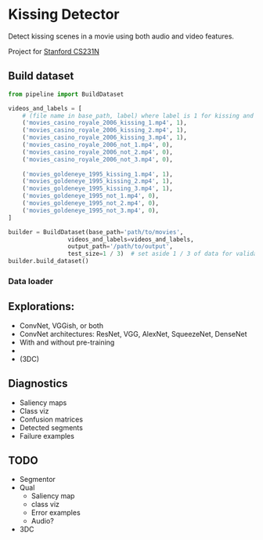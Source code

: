 # Kissing Detector
Detect kissing scenes in a movie using both audio and video features.

Project for [Stanford CS231N](http://cs231n.stanford.edu)

## Build dataset
```python
from pipeline import BuildDataset

videos_and_labels = [
    # (file name in base_path, label) where label is 1 for kissing and 0 for not kissing
    ('movies_casino_royale_2006_kissing_1.mp4', 1),
    ('movies_casino_royale_2006_kissing_2.mp4', 1),
    ('movies_casino_royale_2006_kissing_3.mp4', 1),
    ('movies_casino_royale_2006_not_1.mp4', 0),
    ('movies_casino_royale_2006_not_2.mp4', 0),
    ('movies_casino_royale_2006_not_3.mp4', 0),
    
    ('movies_goldeneye_1995_kissing_1.mp4', 1),
    ('movies_goldeneye_1995_kissing_2.mp4', 1),
    ('movies_goldeneye_1995_kissing_3.mp4', 1),
    ('movies_goldeneye_1995_not_1.mp4', 0),
    ('movies_goldeneye_1995_not_2.mp4', 0),
    ('movies_goldeneye_1995_not_3.mp4', 0),
]

builder = BuildDataset(base_path='path/to/movies',
                 videos_and_labels=videos_and_labels,
                 output_path='/path/to/output',
                 test_size=1 / 3)  # set aside 1 / 3 of data for validation
builder.build_dataset()
```

### Data loader


## Explorations:
- ConvNet, VGGish, or both
- ConvNet architectures: ResNet, VGG, AlexNet, SqueezeNet, DenseNet
- With and without pre-training
- 
- (3DC) 

## Diagnostics
- Saliency maps
- Class viz
- Confusion matrices
- Detected segments
- Failure examples

## TODO
- Segmentor
- Qual
    - Saliency map
    - class viz
    - Error examples
    - Audio?
- 3DC
